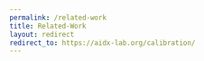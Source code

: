```yaml
---
permalink: /related-work
title: Related-Work
layout: redirect
redirect_to: https://aidx-lab.org/calibration/
---
```

